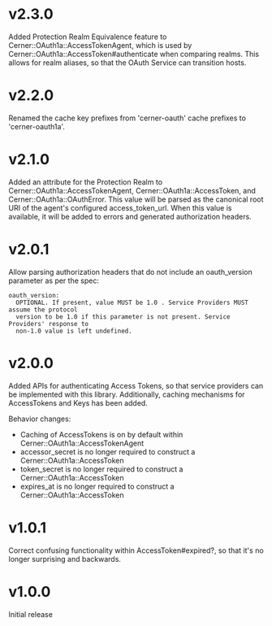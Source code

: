 # v2.3.0
Added Protection Realm Equivalence feature to Cerner::OAuth1a::AccessTokenAgent,
which is used by Cerner::OAuth1a::AccessToken#authenticate when comparing realms.
This allows for realm aliases, so that the OAuth Service can transition hosts.

# v2.2.0
Renamed the cache key prefixes from 'cerner-oauth' cache prefixes to 'cerner-oauth1a'.

# v2.1.0
Added an attribute for the Protection Realm to Cerner::OAuth1a::AccessTokenAgent,
Cerner::OAuth1a::AccessToken, and Cerner::OAuth1a::OAuthError. This value will be
parsed as the canonical root URI of the agent's configured access_token_url. When
this value is available, it will be added to errors and generated authorization
headers.

# v2.0.1
Allow parsing authorization headers that do not include an oauth_version parameter as per
the spec:

```
oauth_version:
  OPTIONAL. If present, value MUST be 1.0 . Service Providers MUST assume the protocol
  version to be 1.0 if this parameter is not present. Service Providers' response to
  non-1.0 value is left undefined.
```

# v2.0.0
Added APIs for authenticating Access Tokens, so that service providers can be implemented
with this library. Additionally, caching mechanisms for AccessTokens and Keys has been
added.

Behavior changes:
* Caching of AccessTokens is on by default within Cerner::OAuth1a::AccessTokenAgent
* accessor_secret is no longer required to construct a Cerner::OAuth1a::AccessToken
* token_secret is no longer required to construct a Cerner::OAuth1a::AccessToken
* expires_at is no longer required to construct a Cerner::OAuth1a::AccessToken

# v1.0.1
Correct confusing functionality within AccessToken#expired?, so that it's
no longer surprising and backwards.

# v1.0.0
Initial release
